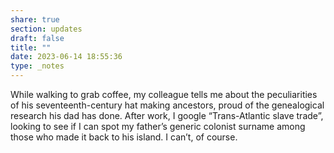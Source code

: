 ```yaml
---
share: true
section: updates
draft: false
title: ""
date: 2023-06-14 18:55:36
type: _notes
---
```



While walking to grab coffee, my colleague tells me about the peculiarities of his seventeenth-century hat making ancestors, proud of the genealogical research his dad has done. After work, I google “Trans-Atlantic slave trade”, looking to see if I can spot my father’s generic colonist surname among those who made it back to his island. I can’t, of course. 
